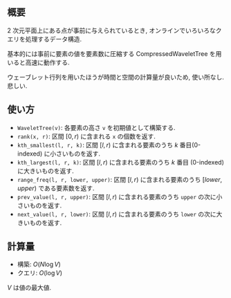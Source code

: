 ## 概要

$2$ 次元平面上にある点が事前に与えられているとき, オンラインでいろいろなクエリを処理するデータ構造.

基本的には事前に要素の値を要素数に圧縮する CompressedWaveletTree を用いると高速に動作する.

ウェーブレット行列を用いたほうが時間と空間の計算量が良いため, 使い所なし. 悲しい.

## 使い方
* `WaveletTree(v)`: 各要素の高さ `v` を初期値として構築する.
* `rank(x, r)`: 区間 $[0, r)$ に含まれる `x` の個数を返す.
* `kth_smallest(l, r, k)`: 区間 $[l, r)$ に含まれる要素のうち $k$ 番目(0-indexed) に小さいものを返す.
* `kth_largest(l, r, k)`: 区間 $[l, r)$ に含まれる要素のうち $k$ 番目 (0-indexed) に大きいものを返す.
* `range_freq(l, r, lower, upper)`: 区間 $[l, r)$ に含まれる要素のうち $[lower, upper)$ である要素数を返す.
* `prev_value(l, r, upper)`: 区間 $[l, r)$ に含まれる要素のうち `upper` の次に小さいものを返す.
* `next_value(l, r, lower)`: 区間 $[l, r)$ に含まれる要素のうち `lower` の次に大きいものを返す.

## 計算量

* 構築: $O(N \log V)$
* クエリ: $O(\log V)$

$V$ は値の最大値.
